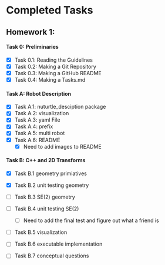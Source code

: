 # Completed Tasks
## Homework 1:
#### Task 0: Preliminaries
- [x] Task 0.1: Reading the Guidelines
- [x] Task 0.2: Making a Git Repository
- [x] Task 0.3: Making a GitHub README
- [x] Task 0.4: Making a Tasks.md
#### Task A: Robot Description
- [x] Task A.1: nuturtle_desciption package
- [x] Task A.2: visualization
- [x] Task A.3: yaml File 
- [x] Task A.4: prefix
- [x] Task A.5: multi robot
- [x] Task A.6: README
     - [x] Need to add images to README
#### Task B: C++ and 2D Transforms
- [x] Task B.1 geometry primiatives
- [x] Task B.2 unit testing geometry 
- [ ] Task B.3 SE(2) geometry 
- [ ] Task B.4 unit testing SE(2)
     - [ ] Need to add the final test and figure out what a friend is 
- [ ] Task B.5 visualization
- [ ] Task B.6 executable implementation 
- [ ] Task B.7 conceptual questions

